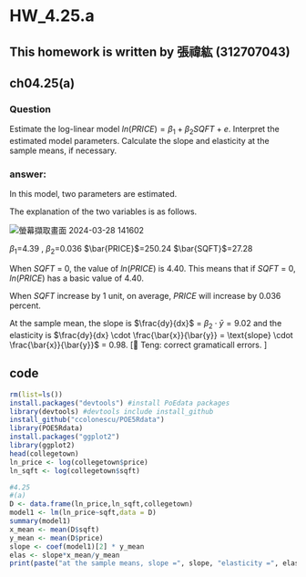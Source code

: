 # HW_4.25.a

## This homework is written by 張禕紘 (312707043)

## ch04.25(a)

### **Question**

Estimate the log-linear model $ln(PRICE)= \beta_1 + \beta_2SQFT + e$. Interpret the estimated model parameters. Calculate the slope and elasticity at the sample means, if necessary.

### answer:

In this model, two parameters are estimated.

The explanation of the two variables is as follows.

![螢幕擷取畫面 2024-03-28 141602](https://github.com/HWTeng-Course/202402-Financial-Econometrics/assets/161785685/d871a6a3-bf78-4368-a77c-de249eba6c78)


$\beta_1$=4.39 ,  $\beta_2$=0.036   $\bar{PRICE}$=250.24   $\bar{SQFT}$=27.28 

When $SQFT$ = 0, the value of $ln(PRICE)$ is 4.40. This means that if $SQFT$ = 0, $ln(PRICE)$ has a basic value of 4.40.

When $SQFT$ increase by 1 unit, on average, $PRICE$ will increase by 0.036 percent.

At the sample mean, the slope is  $\frac{dy}{dx}$  = $\beta_2 \cdot \bar{y}= 9.02$  and the elasticity is 
$\frac{dy}{dx} \cdot \frac{\bar{x}}{\bar{y}} = \text{slope} \cdot \frac{\bar{x}}{\bar{y}}$  = 0.98.
[🍎 Teng: correct gramaticall errors. ]

## code

``` r
rm(list=ls())
install.packages("devtools") #install PoEdata packages
library(devtools) #devtools include install_github
install_github("ccolonescu/POE5Rdata")
library(POE5Rdata)
install.packages("ggplot2")
library(ggplot2)
head(collegetown)
ln_price <- log(collegetown$price)  
ln_sqft <- log(collegetown$sqft)

#4.25
#(a)
D <- data.frame(ln_price,ln_sqft,collegetown)
model1 <- lm(ln_price~sqft,data = D)
summary(model1)
x_mean <- mean(D$sqft)
y_mean <- mean(D$price)
slope <- coef(model1)[2] * y_mean
elas <- slope*x_mean/y_mean
print(paste("at the sample means, slope =", slope, "elasticity =", elas))
